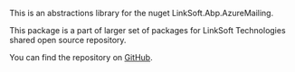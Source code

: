 This is an abstractions library for the nuget LinkSoft.Abp.AzureMailing.

This package is a part of larger set of packages for LinkSoft Technologies shared open source repository.

You can find the repository on [GitHub](https://github.com/Linksofteu/LinkSoft_Abp).